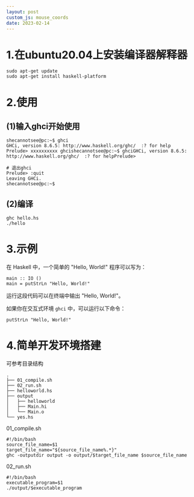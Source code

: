 ```yaml
---
layout: post
custom_js: mouse_coords
date: 2023-02-14
---
```

# 1.在ubuntu20.04上安装编译器解释器

```shell
sudo apt-get update
sudo apt-get install haskell-platform
```

# 2.使用

## (1)输入ghci开始使用

```shell
shecannotsee@pc:~$ ghci
GHCi, version 8.6.5: http://www.haskell.org/ghc/  :? for help
Prelude> xxxxxxxxxx ghcishecannotsee@pc:~$ ghciGHCi, version 8.6.5: http://www.haskell.org/ghc/  :? for helpPrelude> 
```

```shell
# 退出ghci
Prelude> :quit
Leaving GHCi.
shecannotsee@pc:~$
```

## (2)编译

```shell
ghc hello.hs
./hello
```

# 3.示例

在 Haskell 中，一个简单的 "Hello, World!" 程序可以写为：

```
main :: IO ()
main = putStrLn "Hello, World!"
```

运行这段代码可以在终端中输出 "Hello, World!"。

如果你在交互式环境 `ghci` 中，可以运行以下命令：

```
putStrLn "Hello, World!"
```

# 4.简单开发环境搭建

可参考目录结构

```
.
├── 01_compile.sh
├── 02_run.sh
├── helloworld.hs
├── output
│   ├── helloworld
│   ├── Main.hi
│   └── Main.o
└── yes.hs
```

01_compile.sh

```shell
#!/bin/bash
source_file_name=$1
target_file_name="${source_file_name%.*}"
ghc -outputdir output -o output/$target_file_name $source_file_name
```

02_run.sh

```shell
#!/bin/bash
executable_program=$1
./output/$executable_program
```

